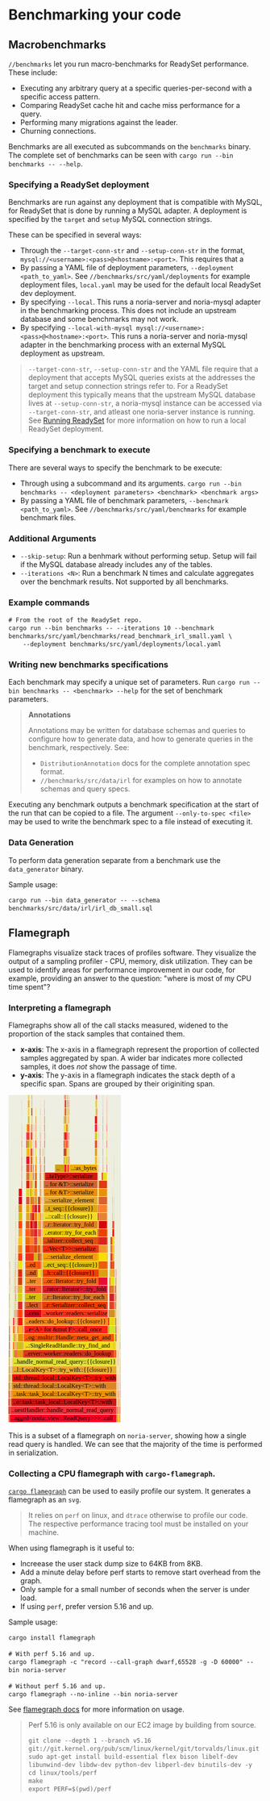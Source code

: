 # Benchmarking your code

## Macrobenchmarks

`//benchmarks` let you run macro-benchmarks for ReadySet performance. These include:
  * Executing any arbitrary query at a specific queries-per-second with a specific access pattern.
  * Comparing ReadySet cache hit and cache miss performance for a query.
  * Performing many migrations against the leader.
  * Churning connections.

Benchmarks are all executed as subcommands on the `benchmarks` binary.
The complete set of benchmarks can be seen with `cargo run --bin benchmarks -- --help`.

### Specifying a ReadySet deployment

Benchmarks are run against any deployment that is compatible with MySQL,
for ReadySet that is done by running a MySQL adapter. A deployment is
specified by the `target` and `setup` MySQL connection strings.

These can be specified in several ways:
 * Through the `--target-conn-str` and `--setup-conn-str` in the format,
   `mysql://<username>:<pass>@<hostname>:<port>`. This requires that a
 * By passing a YAML file of deployment parameters, `--deployment
   <path_to_yaml>`. See `//benchmarks/src/yaml/deployments` for
   example deployment files, `local.yaml` may be used for the default
   local ReadySet dev deployment.
 * By specifying `--local`. This runs a noria-server and noria-mysql
   adapter in the benchmarking process. This does not include an
   upstream database and some benchmarks may not work.
 * By specifying `--local-with-mysql mysql://<username>:<pass>@<hostname>:<port>`.
   This runs a noria-server and noria-mysql adapter in the benchmarking
   process with an external MySQL deployment as upstream.

> `--target-conn-str`, `--setup-conn-str` and the YAML file require that
> a deployment that accepts MySQL queries exists at the addresses the 
> target and setup connection strings refer to. For a ReadySet
> deployment this typically means that the upstream MySQL database lives
> at `--setup-conn-str`, a noria-mysql instance can be accessed via
> `--target-conn-str`, and atleast one noria-server instance is running.
> See [Running ReadySet](./running-readyset.md) for more information on
> how to run a local ReadySet deployment.

### Specifying a benchmark to execute
There are several ways to specify the benchmark to be execute:
 * Through using a subcommand and its arguments. `cargo run --bin
   benchmarks -- <deployment parameters> <benchmark> <benchmark args>`
 * By passing a YAML file of benchmark parameters, `--benchmark
   <path_to_yaml>`. See `//benchmarks/src/yaml/benchmarks` for
   example benchmark files. 

### Additional Arguments 
 * `--skip-setup`: Run a benhmark without performing setup. Setup will fail if the MySQL database
                   already includes any of the tables.
 * `--iterations <N>`: Run a benchmark N times and calculate aggregates over the benchmark results.
                       Not supported by all benchmarks.

<!-- TODO(justin): Add more useful examples -->
### Example commands
```
# From the root of the ReadySet repo.
cargo run --bin benchmarks -- --iterations 10 --benchmark benchmarks/src/yaml/benchmarks/read_benchmark_irl_small.yaml \
    --deployment benchmarks/src/yaml/deployments/local.yaml
```

### Writing new benchmarks specifications
Each benchmark may specify a unique set of parameters. Run `cargo run --bin benchmarks -- <benchmark> --help`
for the set of benchmark parameters.

> <b>Annotations</b>
> 
> Annotations may be written for database schemas and queries to configure how to generate data,
> and how to generate queries in the benchmark, respectively. See: 
>  * `DistributionAnnotation` docs for the complete annotation spec format.
>  * `//benchmarks/src/data/irl` for examples on how to annotate schemas and query specs.

Executing any benchmark outputs a benchmark specification at the start of the run that can be copied to
a file. The argument `--only-to-spec <file>` may be used to write the benchmark spec to a file instead
of executing it.

### Data Generation

To perform data generation separate from a benchmark use the `data_generator` binary.

Sample usage:
```
cargo run --bin data_generator -- --schema benchmarks/src/data/irl/irl_db_small.sql
```

## Flamegraph

Flamegraphs visualize stack traces of profiles software. They visualize
the output of a sampling profiler - CPU, memory, disk utilization. They
can be used to identify areas for performance improvement in our code,
for example, providing an answer to the question: "where is most of my
CPU time spent"?

### Interpreting a flamegraph
Flamegraphs show all of the call stacks measured, widened to the
proportion of the stack samples that contained them. 
    
  - **x-axis**: The x-axis in a flamegraph represent the proportion of
    collected samples aggregated by span. A wider bar indicates more
    collected samples, it does *not* show the passage of time.
  - **y-axis**: The y-axis in a flamegraph indicates the stack depth of
    a specific span. Spans are grouped by their originiting span.

![Sample Flamegraph](./images/flamegraph-example.png)

This is a subset of a flamegraph on `noria-server`, showing how a single
read query is handled. We can see that the majority of the time is
performed in serialization.

### Collecting a CPU flamegraph with `cargo-flamegraph`.

[`cargo flamegraph`](https://github.com/flamegraph-rs/flamegraph) can be
used  to easily profile our system. It generates a flamegraph as an
`svg`. 

> It relies on `perf` on linux, and `dtrace` otherwise to profile our 
> code. The respective performance tracing tool must be installed on
> your machine.

When using flamegraph is it useful to:
  * Increease the user stack dump size to 64KB from 8KB.
  * Add a minute delay before perf starts to remove start overhead from
    the graph.
  * Only sample for a small number of seconds when the server is under
    load.
  * If using `perf`, prefer version 5.16 and up.

Sample usage:
```
cargo install flamegraph

# With perf 5.16 and up.
cargo flamegraph -c "record --call-graph dwarf,65528 -g -D 60000" --bin noria-server

# Without perf 5.16 and up.
cargo flamegraph --no-inline --bin noria-server
```

See [flamegraph docs](https://github.com/flamegraph-rs/flamegraph) for 
more information on usage.

> Perf 5.16 is only available on our EC2 image by building from source.
> ```
> git clone --depth 1 --branch v5.16 git://git.kernel.org/pub/scm/linux/kernel/git/torvalds/linux.git
> sudo apt-get install build-essential flex bison libelf-dev libunwind-dev libdw-dev python-dev libperl-dev binutils-dev -y
> cd linux/tools/perf
> make
> export PERF=$(pwd)/perf
> ```













<!-- TODO: Microbenchmark information. -->
